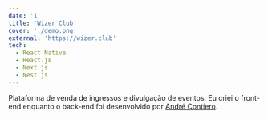 ```yaml
---
date: '1'
title: 'Wizer Club'
cover: './demo.png'
external: 'https://wizer.club'
tech:
  - React Native
  - React.js
  - Next.js
  - Nest.js
---
```


Plataforma de venda de ingressos e divulgação de eventos. Eu criei o front-end enquanto o back-end foi desenvolvido por [André Contiero](https://www.linkedin.com/in/andr%C3%A9-contiero-3b04581a5/).
